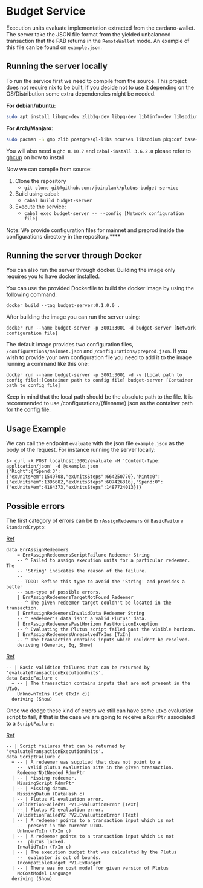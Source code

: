 # Budget Service

Execution units evaluate implementation extracted from the cardano-wallet. The server take the JSON file format from the yielded unbalanced
transaction that the PAB returns in the `RemoteWallet` mode. An example of this
file can be found on `example.json`.

## Running the server locally
To run the service first we need to compile from the source. This project does not require nix to be built, if you decide not to use it depending on the OS/Distribution some extra dependencies might be needed.

**For debian/ubuntu:**

```bash
sudo apt install libgmp-dev zlib1g-dev libpq-dev libtinfo-dev libsodium-dev libpq5 pkg-config build-essential
```

**For Arch/Manjaro:**

```bash
sudo pacman -S gmp zlib postgresql-libs ncurses libsodium pkgconf base-devel
```

You will also need a `ghc 8.10.7` and `cabal-install 3.6.2.0` please refer to [ghcup](https://www.haskell.org/ghcup/install/) on how to install

Now we can compile from source:

1. Clone the repository
    - `git clone git@github.com:/joinplank/plutus-budget-service`
2. Build using cabal:
    - `cabal build budget-server`
3. Execute the service:
    - `cabal exec budget-server -- --config [Network configuration file]`

Note: We provide configuration files for mainnet and preprod inside the configurations directory in the repository.****

## Running the server through Docker
You can also run the server through docker.
Building the image only requires you to have docker installed.

You can use the provided Dockerfile to build the docker image by using the following command:

`docker build --tag budget-server:0.1.0.0 .`

After building the image you can run the server using:

`docker run --name budget-server -p 3001:3001 -d budget-server [Network configuration file]`

The default image provides two configuration files, `/configurations/mainnet.json` and `/configurations/preprod.json`. If you wish to provide your own configuration file you need to add it to the image running a command like this one:

`docker run --name budget-server -p 3001:3001 -d -v [Local path to config file]:[Container path to config file] budget-server [Container path to config file]`

Keep in mind that the local path should be the absolute path to the file. It is recommended to use /configurations/{filename}.json as the container path for the config file.

## Usage Example
We can call the endpoint `evaluate` with the json file `example.json` as the body of the
request. For instance running the server locally:
```
$> curl -X POST localhost:3001/evaluate -H 'Content-Type: application/json' -d @example.json
{"Right":{"Spend:3":{"exUnitsMem":1549708,"exUnitsSteps":664250770},"Mint:0":{"exUnitsMem":1396682,"exUnitsSteps":607426316},"Spend:0":{"exUnitsMem":4164373,"exUnitsSteps":1487724013}}}
```

## Possible errors
The first category of errors can be `ErrAssignRedeemers` or `BasicFailure StandardCrypto`:

[Ref](https://github.com/input-output-hk/cardano-wallet/blob/27600f54ce2a4351de2989cf1df88a6087bd1f47/lib/core/src/Cardano/Wallet/Transaction.hs#L499-L514)

```
data ErrAssignRedeemers
    = ErrAssignRedeemersScriptFailure Redeemer String
    -- ^ Failed to assign execution units for a particular redeemer. The
    -- 'String' indicates the reason of the failure.
    --
    -- TODO: Refine this type to avoid the 'String' and provides a better
    -- sum-type of possible errors.
    | ErrAssignRedeemersTargetNotFound Redeemer
    -- ^ The given redeemer target couldn't be located in the transaction.
    | ErrAssignRedeemersInvalidData Redeemer String
    -- ^ Redeemer's data isn't a valid Plutus' data.
    | ErrAssignRedeemersPastHorizon PastHorizonException
    -- ^ Evaluating the Plutus script failed past the visible horizon.
    | ErrAssignRedeemersUnresolvedTxIns [TxIn]
    -- ^ The transaction contains inputs which couldn't be resolved.
    deriving (Generic, Eq, Show)
```

[Ref](https://github.com/input-output-hk/cardano-ledger/blob/1a9ec4ae9e0b09d54e49b2a40c4ead37edadcce5/eras/alonzo/impl/src/Cardano/Ledger/Alonzo/Tools.hs#L52-L55)
```
-- | Basic validtion failures that can be returned by 'evaluateTransactionExecutionUnits'.
data BasicFailure c
  = -- | The transaction contains inputs that are not present in the UTxO.
    UnknownTxIns (Set (TxIn c))
  deriving (Show)
```

Once we dodge these kind of errors we still can have some utxo evaluation script
to fail, if that is the case we are going to receive a `RdmrPtr` associated to
a `ScriptFailure`:

[Ref](https://github.com/input-output-hk/cardano-ledger/blob/1a9ec4ae9e0b09d54e49b2a40c4ead37edadcce5/eras/alonzo/impl/src/Cardano/Ledger/Alonzo/Tools.hs#L58-L81)
```
-- | Script failures that can be returned by 'evaluateTransactionExecutionUnits'.
data ScriptFailure c
  = -- | A redeemer was supplied that does not point to a
    --  valid plutus evaluation site in the given transaction.
    RedeemerNotNeeded RdmrPtr
  | -- | Missing redeemer.
    MissingScript RdmrPtr
  | -- | Missing datum.
    MissingDatum (DataHash c)
  | -- | Plutus V1 evaluation error.
    ValidationFailedV1 PV1.EvaluationError [Text]
  | -- | Plutus V2 evaluation error.
    ValidationFailedV2 PV2.EvaluationError [Text]
  | -- | A redeemer points to a transaction input which is not
    --  present in the current UTxO.
    UnknownTxIn (TxIn c)
  | -- | A redeemer points to a transaction input which is not
    --  plutus locked.
    InvalidTxIn (TxIn c)
  | -- | The execution budget that was calculated by the Plutus
    --  evaluator is out of bounds.
    IncompatibleBudget PV1.ExBudget
  | -- | There was no cost model for given version of Plutus
    NoCostModel Language
  deriving (Show)
```
